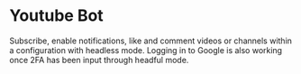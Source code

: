 # Youtube Bot

Subscribe, enable notifications, like and comment videos or channels within a configuration with headless mode.
Logging in to Google is also working once 2FA has been input through headful mode.
